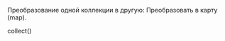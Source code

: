 Преобразование одной коллекции в другую:
Преобразовать в карту (map).

<div class="hint">
collect()
</div>
                     